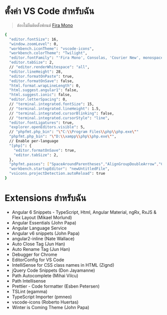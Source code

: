 # ตั้งค่า VS Code สำหรับฉัน
> ต้องไม่ลืมติดตั้งฟอนต์ [Fira Mono](https://fonts.google.com/specimen/Fira+Mono) 
```sh
{
  "editor.fontSize": 16,
  "window.zoomLevel": 0,
  "workbench.iconTheme": "vscode-icons",
  "workbench.colorTheme": "Twilight",
  "editor.fontFamily": "'Fira Mono', Consolas, 'Courier New', monospace",
  "editor.tabSize": 2,
  // "editor.renderWhitespace": "all",
  "editor.lineHeight": 28,
  "editor.formatOnPaste": true,
  "editor.formatOnSave": false,
  "html.format.wrapLineLength": 0,
  "html.suggest.angular1": false,
  "html.suggest.ionic": false,
  "editor.letterSpacing": 0,
  // "terminal.integrated.fontSize": 15,
  // "terminal.integrated.lineHeight": 1.5,
  // "terminal.integrated.cursorBlinking": false,
  // "terminal.integrated.cursorStyle": "line",
  "editor.fontLigatures": true,
  "explorer.openEditors.visible": 5,
  // "phpfmt.php_bin": "\"C:\\Program Files\\php\\php.exe\""
  "phpfmt.php_bin": "\"D:\\xampp\\php\\php.exe\"",
  // Enable per-language
  "[php]": {
    "editor.formatOnSave": true,
    "editor.tabSize": 2,
  },
  "phpfmt.passes": ["SpaceAroundParentheses","AlignGroupDoubleArrow","ConvertOpenTagWithEcho","IndentTernaryConditions","MergeElseIf","NewLineBeforeReturn","RemoveSemicolonAfterCurly","ReplaceBooleanAndOr"],
  "workbench.startupEditor": "newUntitledFile",
  "vsicons.projectDetection.autoReload": true
}
```

# Extensions สำหรับฉัน
- Angular 6 Snippets - TypeScript, Html, Angular Material, ngRx, RxJS & Flex Layout (Mikael Morlund)
- Angular Essentials (John Papa)
- Angular Language Service
- Angular v6 snippets (John Papa)
- angular2-inline (Nate Wallace)
- Auto Close Tag (Jun Han)
- Auto Rename Tag (Jun Han)
- Debugger for Chrome
- EditorConfig for VS Code
- IntelliSense for CSS class names in HTML (Zignd)
- jQuery Code Snippets (Don Jayamanne)
- Path Autocomplete (Mihai Vilcu)
- Path Intellisense
- Prettier - Code formatter (Esben Petersen)
- TSLint (egamma)
- TypeScript Importer (pmneo)
- vscode-icons (Roberto Huertas)
- Winter is Coming Theme (John Papa)